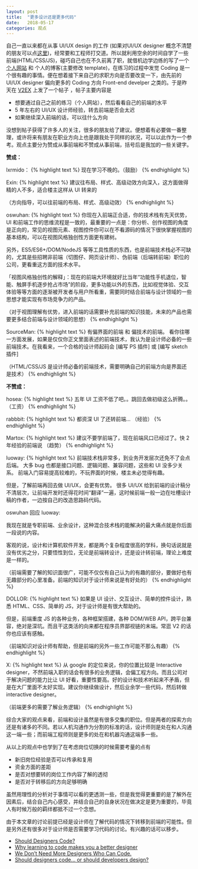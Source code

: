 ```yaml
---
layout: post
title:  "更多设计还是更多代码"
date:   2018-05-17
categories: 观点
---
```


自己一直以来都在从事 UI/UX design 的工作 (如果对UI/UX designer 概念不清楚的朋友可以点[这里](https://www.fastcodesign.com/3032719/ui-ux-who-does-what-a-designers-guide-to-the-tech-industry))，经常要和工程师打交道。所以就利用空余的时间自学了一些前端(HTML/CSS/JS)，碰巧自己也在不久前离了职，就借机边学边练的写了一个 [个人网站](sayidhe.com) 和 个人的博客(主要修改 template)，在练习的过程中发觉 Coding 是一个很有趣的事情。便在想着接下来自己的求职方向是否要改变一下，由先前的 UI/UX designer 偏向更多的 Coding 方向 Front-end develper 之类的。于是昨天在 [V2EX](https://www.v2ex.com/) 上发了一个帖子 ，帖子主要内容是

* 想要通过自己之前的练习（个人网站），然后看看自己的前端的水平
* 5 年左右的 UI/UX 设计师经验，转去前端是否会太迟
* 如果继续深入前端的话，可以往什么方向

没想到帖子获得了许多人的关注，很多的朋友给了建议。便想着有必要做一番整理，或许将来有朋友在职业方向上也是跟我处于同样的状况，可以以此作为一个参考。观点主要分为赞成从事前端和不赞成从事前端，括号后是我加的一些关键字。

__赞成：__

lxrmido：
{% highlight text %}
现在学习不晚的。（鼓励）
{% endhighlight %}

Exin:
{% highlight text %}
建议往布局、样式、高级动效方向深入，这方面做得精的人不多，适合楼主这样从 UI 转来的  

（方向指导，可以往前端的布局、样式、高级动效）
{% endhighlight %}

oswuhan:
{% highlight text %}
你现在入前端正合适，你的技术栈有先天优势，UI 和前端工作的思维流程是一致的，最重要的一点是：你分析、创作视图的角度是正向的，常见的视图元素、视图控件你可以在不看源码的情况下很快掌握视图的基本结构，可以在视图风格独创性方面更有建树。

另外，ES5/ES6+/DOM/NodeJS 等等工具性质的东西，也是前端技术栈必不可缺的，尤其是些招聘非前端（切图仔、网页设计师）、伪前端（后端转前端）职位的公司，更看重这方面的技术水平。

「视图风格独创性的解释」：现在的前端大环境就好比当年“功能性手机退位，智能、触屏手机逐步抢占市场”的阶段，更多功能以外的东西，比如视觉体验、交互体验等等方面的逐渐被开发者与用户所看重，需要同时结合前端与设计领域的一些思想才能实现有市场竞争力的产品。

（对于视图理解有优势，进入前端的话需要补充前端的知识技能，未来的产品也需要更多结合前端与设计领域的思想）
{% endhighlight %}

SourceMan:
{% highlight text %}
有偏界面的前端 和 偏技术的前端。
看你往哪一方面发展，如果是仅仅你正文里面表述的前端技术，我认为是设计师必备的一些前端技术。在我看来，一个合格的设计师起码会 [编写 PS 插件] 或 [编写 sketch 插件]

（HTML/CSS/JS 是设计师必备的前端技术，需要明确自己的前端方向是界面还是技术）
{% endhighlight %}


__不赞成：__

hosea:
{% highlight text %}
五年 UI 工资不低了吧。。跳回去做初级这么折腾。。（工资）
{% endhighlight %}

rabbbit:
{% highlight text %}
都资深 UI 了还转前端…  （经验）
{% endhighlight %}

Martox:
{% highlight text %}
建议不要学前端了，现在前端风口已经过了。快 2 年经验的前端说 （趋势）
{% endhighlight %}

luoway:
{% highlight text %}
前端技术栈非常多，到业务开发层次还免不了会点后端。
大多 bug 也都是接口问题、逻辑问题、兼容问题，这些和 UI 没多少关系。
前端入门容易提高较难的，不玩界面的时候，楼主未必觉得有趣。

但是，了解前端再回去做 UI/UX，会更有优势。
很多 UI/UX 给到前端的设计稿分不清层次，让前端开发时还得花时间“翻译”一遍，这时候前端一般一边在吐槽设计稿的作者，一边按自己的改造思路码代码。

oswuhan 回应 luoway:

我现在就是专职前端、业余设计，这种混合技术栈的能解决的最大痛点就是你后面一段说的内容。

客观的说，设计和计算机软件开发，都是两个复杂程度很高的学科，换句话说就是没有优劣之分，只要悟性到位，无论是前端转设计，还是设计转前端，理论上难度是一样的。

（前端需要了解的知识面很广，可能不仅仅有自己认为的有趣的部分，要做好也有无趣部分的心里准备。前端的知识对于设计师来说是有好处的）
{% endhighlight %}

DOLLOR:
{% highlight text %}
如果是 UI 设计、交互设计、简单的控件设计，熟悉 HTML、CSS、简单的 JS，对于设计师是有很大帮助的。

但是，前端重度 JS 的各种业务，各种框架搭建，各种 DOM/WEB API，跨平台兼容，绝对是深坑。而且干这类活的向来都在程序员界鄙视链的末端。常逛 V2 的话你也应该有感触。

（前端知识对设计师有帮助，但是前端的另外一些工作可能不那么有趣）
{% endhighlight %}

X:
{% highlight text %}
从 google 的定位来说，你的位置比较是  Interactive designer，不然前端入职的话会有很多的业务逻辑，会偏工程方向。而且公司对于解决问题的能力比让 UI 好看，重要性要高。好的设计和技术听起来不矛盾，但是在大厂里面不太好实现。建议你继续做设计，然后业余学一些代码，然后转做 interactive designer。

（前端更多的需要了解业务逻辑）
{% endhighlight %}

综合大家的观点来看，前端和设计虽然是有很多交集的职位。但是两者的探索方向还是有诸多的不同。若以人机沟通作为分割的标准的话，设计师则是处在和人沟通这一端一些；而前端工程师则是更多的处在和机器沟通这端多一些。

从以上的观点中也学到了在考虑岗位切换的时候需要考量的点有

* 新旧岗位经验是否可以传承和复用
* 资金方面的差距
* 是否对想要转的岗位工作内容了解的透彻
* 是否对于转移后的方向足够明确

虽然用理性的分析对于事情可以看的更透测一些，但是我觉得更重要的是了解外在因素后，结合自己内心感受，并结合自己的自身状况在做决定是更为重要的，毕竟人有时候万般的羁绊都抵不过一个念想。

由于本文章的讨论前提已经是设计师在了解代码的情况下转移到前端的可能性。但是另外还有很多对于设计师是否需要学习代码的讨论。有兴趣的话可以移步。

* [Should Designers Code?](https://medium.com/@MrAlanCooper/should-designers-code-f7b745b8cd03)
* [Why learning to code makes you a better designer](https://medium.muz.li/why-learning-to-code-makes-you-a-better-designer-55d196f84be2)
* [We Don’t Need More Designers Who Can Code.](https://medium.com/re-write/we-dont-need-more-designers-who-can-code-b81483d2a0e6)
* [Should designers code… or should developers design?](https://medium.muz.li/should-designers-code-or-should-developers-design-23e480c6700a)
